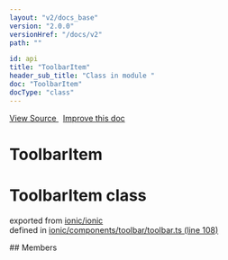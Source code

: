```yaml
---
layout: "v2/docs_base"
version: "2.0.0"
versionHref: "/docs/v2"
path: ""

id: api
title: "ToolbarItem"
header_sub_title: "Class in module "
doc: "ToolbarItem"
docType: "class"
---
```



<div class="improve-docs">
  <a href='http://github.com/driftyco/ionic2/tree/master/ionic/components/toolbar/toolbar.ts#L107'>
    View Source
  </a>
  &nbsp;
  <a href='http://github.com/driftyco/ionic2/edit/master/ionic/components/toolbar/toolbar.ts#L107'>
    Improve this doc
  </a>
</div>




<h1 class="api-title">

  ToolbarItem



</h1>








<h1 class="class export">ToolbarItem <span class="type">class</span></h1>
<p class="module">exported from <a href='undefined'>ionic/ionic</a><br/>
defined in <a href="https://github.com/driftyco/ionic2/tree/master/ionic/components/toolbar/toolbar.ts#L108-L124">ionic/components/toolbar/toolbar.ts (line 108)</a>
</p>
<p></p>
## Members

